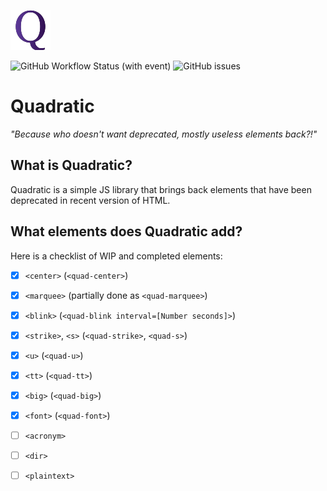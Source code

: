 ![Quadratic](https://github.com/kateistrans/Quadratic/blob/main/assets/qjs-64x64.png?raw=true)

![GitHub Workflow Status (with event)](https://img.shields.io/github/actions/workflow/status/kateistrans/Quadratic/minify.yml)
![GitHub issues](https://img.shields.io/github/issues/kateistrans/Quadratic)

# Quadratic
*"Because who doesn't want deprecated, mostly useless elements back?!"*
## What is Quadratic?
Quadratic is a simple JS library that brings back elements that have been deprecated in recent version of HTML.
## What elements does Quadratic add?
Here is a checklist of WIP and completed elements:
- [x] `<center>` (`<quad-center>`)
- [x] `<marquee>` (partially done as `<quad-marquee>`)
- [x] `<blink>` (`<quad-blink interval=[Number seconds]>`)
- [x] `<strike>`, `<s>` (`<quad-strike>`, `<quad-s>`)
- [x] `<u>` (`<quad-u>`)
- [x] `<tt>` (`<quad-tt>`)
- [x] `<big>` (`<quad-big>`)
- [x] `<font>` (`<quad-font>`)
- [ ] `<acronym>`
- [ ] `<dir>`
- [ ] `<plaintext>`

